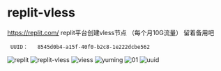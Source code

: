 # replit-vless
https://replit.com/  replit平台创建vless节点  （每个月10G流量） 留着备用吧 

     UUID：   8545d0b4-a15f-40f0-b2c8-1e222dcbe562
     

![replit](https://github.com/mengxianbo/replit-vless/assets/36605259/3a8c8043-7cea-4fc5-96a1-734d0cf3a827)
![replit-vless](https://github.com/mengxianbo/replit-vless/assets/36605259/fad94b79-ffa3-47f4-a50d-7a1856ac13b2)
![viess](https://github.com/mengxianbo/replit-vless/assets/36605259/1e5caff2-a056-4d28-a7ed-9bda5578c34a)
![yuming](https://github.com/mengxianbo/replit-vless/assets/36605259/a2955c8b-ea2b-4589-b965-066ee1129b45)
![01](https://github.com/mengxianbo/replit-vless/assets/36605259/b33791dd-154f-4a26-8f4c-32906bc994f7)
![uuid](https://github.com/mengxianbo/replit-vless/assets/36605259/8ba7a5cc-4d1f-4951-b00c-08b793cf2ee3)



